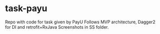 # task-payu
Repo with code for task given by PayU
Follows MVP architecture, Dagger2 for DI and retrofit+RxJava
Screenshots in SS folder.
